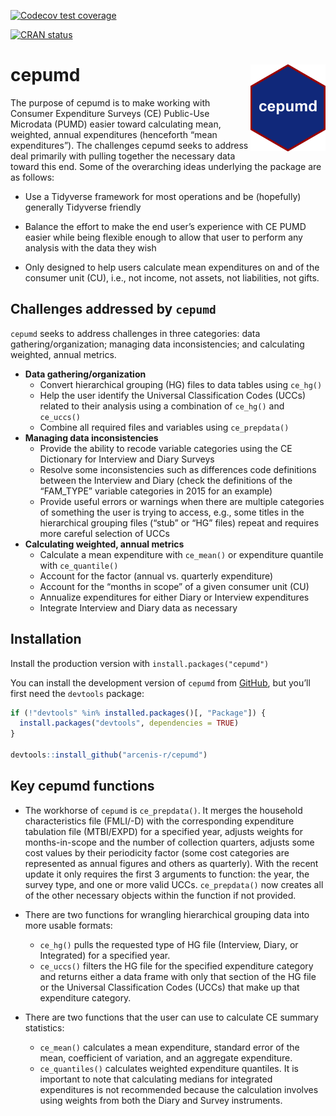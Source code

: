 
<!-- README.md is generated from README.Rmd. Please edit that file -->
<!-- badges: start -->

[![Codecov test
coverage](https://codecov.io/gh/arcenis-r/cepumd/branch/master/graph/badge.svg)](https://app.codecov.io/gh/arcenis-r/cepumd?branch=master)

[![CRAN
status](https://www.r-pkg.org/badges/version/cepumd)](https://CRAN.R-project.org/package=cepumd)
<!-- badges: end -->

# cepumd <a href="https://arcenis-r.github.io/cepumd/"><img src="man/figures/logo.png" align="right" height="139" alt="cepumd website" /></a>

The purpose of cepumd is to make working with Consumer Expenditure
Surveys (CE) Public-Use Microdata (PUMD) easier toward calculating mean,
weighted, annual expenditures (henceforth “mean expenditures”). The
challenges cepumd seeks to address deal primarily with pulling together
the necessary data toward this end. Some of the overarching ideas
underlying the package are as follows:

- Use a Tidyverse framework for most operations and be (hopefully)
  generally Tidyverse friendly

- Balance the effort to make the end user’s experience with CE PUMD
  easier while being flexible enough to allow that user to perform any
  analysis with the data they wish

- Only designed to help users calculate mean expenditures on and of the
  consumer unit (CU), i.e., not income, not assets, not liabilities, not
  gifts.

## Challenges addressed by `cepumd`

`cepumd` seeks to address challenges in three categories: data
gathering/organization; managing data inconsistencies; and calculating
weighted, annual metrics.

- **Data gathering/organization**
  - Convert hierarchical grouping (HG) files to data tables using
    `ce_hg()`
  - Help the user identify the Universal Classification Codes (UCCs)
    related to their analysis using a combination of `ce_hg()` and
    `ce_uccs()`
  - Combine all required files and variables using `ce_prepdata()`
- **Managing data inconsistencies**
  - Provide the ability to recode variable categories using the CE
    Dictionary for Interview and Diary Surveys
  - Resolve some inconsistencies such as differences code definitions
    between the Interview and Diary (check the definitions of the
    “FAM_TYPE” variable categories in 2015 for an example)
  - Provide useful errors or warnings when there are multiple categories
    of something the user is trying to access, e.g., some titles in the
    hierarchical grouping files (“stub” or “HG” files) repeat and
    requires more careful selection of UCCs
- **Calculating weighted, annual metrics**
  - Calculate a mean expenditure with `ce_mean()` or expenditure
    quantile with `ce_quantile()`
  - Account for the factor (annual vs. quarterly expenditure)
  - Account for the “months in scope” of a given consumer unit (CU)
  - Annualize expenditures for either Diary or Interview expenditures
  - Integrate Interview and Diary data as necessary

## Installation

Install the production version with `install.packages("cepumd")`

You can install the development version of `cepumd` from
[GitHub](https://github.com), but you’ll first need the `devtools`
package:

``` r
if (!"devtools" %in% installed.packages()[, "Package"]) {
  install.packages("devtools", dependencies = TRUE)
}

devtools::install_github("arcenis-r/cepumd")
```

## Key cepumd functions

- The workhorse of `cepumd` is `ce_prepdata()`. It merges the household
  characteristics file (FMLI/-D) with the corresponding expenditure
  tabulation file (MTBI/EXPD) for a specified year, adjusts weights for
  months-in-scope and the number of collection quarters, adjusts some
  cost values by their periodicity factor (some cost categories are
  represented as annual figures and others as quarterly). With the
  recent update it only requires the first 3 arguments to function: the
  year, the survey type, and one or more valid UCCs. `ce_prepdata()` now
  creates all of the other necessary objects within the function if not
  provided.

- There are two functions for wrangling hierarchical grouping data into
  more usable formats:

  - `ce_hg()` pulls the requested type of HG file (Interview, Diary, or
    Integrated) for a specified year.
  - `ce_uccs()` filters the HG file for the specified expenditure
    category and returns either a data frame with only that section of
    the HG file or the Universal Classification Codes (UCCs) that make
    up that expenditure category.

- There are two functions that the user can use to calculate CE summary
  statistics:

  - `ce_mean()` calculates a mean expenditure, standard error of the
    mean, coefficient of variation, and an aggregate expenditure.
  - `ce_quantiles()` calculates weighted expenditure quantiles. It is
    important to note that calculating medians for integrated
    expenditures is not recommended because the calculation involves
    using weights from both the Diary and Survey instruments.
